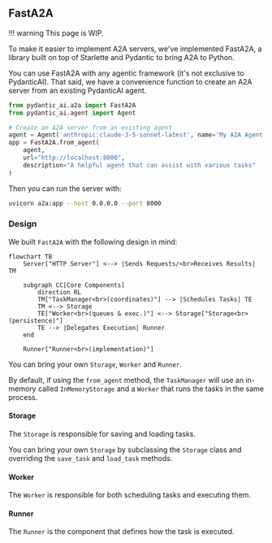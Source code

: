 ## FastA2A

!!! warning
    This page is WIP.

To make it easier to implement A2A servers, we've implemented FastA2A,
a library built on top of Starlette and Pydantic to bring A2A to Python.

You can use FastA2A with any agentic framework (it's not exclusive
to PydanticAI). That said, we have a convenience function to create an
A2A server from an existing PydanticAI agent.

```python {title="a2a.py}
from pydantic_ai.a2a import FastA2A
from pydantic_ai.agent import Agent

# Create an A2A server from an existing agent
agent = Agent('anthropic:claude-3-5-sonnet-latest', name='My A2A Agent')
app = FastA2A.from_agent(
    agent,
    url="http://localhost:8000",
    description="A helpful agent that can assist with various tasks"
)
```

Then you can run the server with:

```bash
uvicorn a2a:app --host 0.0.0.0 --port 8000
```

### Design

We built `FastA2A` with the following design in mind:

```mermaid
flowchart TB
    Server["HTTP Server"] <--> |Sends Requests/<br>Receives Results| TM

    subgraph CC[Core Components]
        direction RL
        TM["TaskManager<br>(coordinates)"] --> |Schedules Tasks| TE
        TM <--> Storage
        TE["Worker<br>(queues & exec.)"] <--> Storage["Storage<br>(persistence)"]
        TE --> |Delegates Execution| Runner
    end

    Runner["Runner<br>(implementation)"]
```

You can bring your own `Storage`, `Worker` and `Runner`.

By default, if using the `from_agent` method, the `TaskManager` will use an
in-memory called `InMemoryStorage` and a `Worker` that runs the tasks in the
same process.

#### Storage

The `Storage` is responsible for saving and loading tasks.

You can bring your own `Storage` by subclassing the `Storage` class and
overriding the `save_task` and `load_task` methods.

#### Worker

The `Worker` is responsible for both scheduling tasks and executing them.

#### Runner

The `Runner` is the component that defines how the task is executed.
